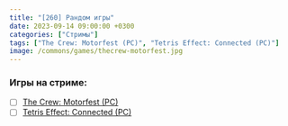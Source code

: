 ```yaml
---
title: "[260] Рандом игры"
date: 2023-09-14 09:00:00 +0300
categories: ["Стримы"]
tags: ["The Crew: Motorfest (PC)", "Tetris Effect: Connected (PC)"]
image: /commons/games/thecrew-motorfest.jpg
---
```


### Игры на стриме:
+ [ ] [The Crew: Motorfest (PC)](/tags/the-crew-motorfest-pc)
+ [ ] [Tetris Effect: Connected (PC)](/tags/tetris-effect-connected-pc)

